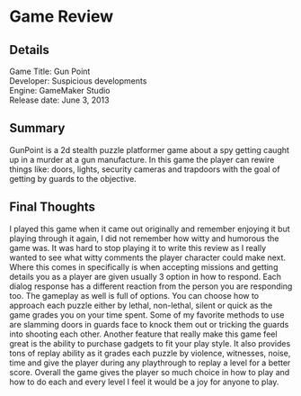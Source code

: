 # Game Review
## Details
Game Title: Gun Point  
Developer: Suspicious developments  
Engine: GameMaker Studio  
Release date: June 3, 2013  
## Summary
GunPoint is a 2d stealth puzzle platformer game about a spy getting caught up in a murder at a gun manufacture. In this game the player can rewire things like: doors, lights, security cameras and trapdoors with the goal of getting by guards to the objective.
## Final Thoughts
I played this game when it came out originally and remember enjoying it but playing through it again, I did not remember how witty and humorous the game was. It was hard to stop playing it to write this review as I really wanted to see what witty comments the player character could make next. Where this comes in specifically is when accepting missions and getting details you as a player are given usually 3 option in how to respond. Each dialog response has a different reaction from the person you are responding too. The gameplay as well is full of options. You can choose how to approach each puzzle either by lethal, non-lethal, silent or quick as the game grades you on your time spent. Some of my favorite methods to use are slamming doors in guards face to knock them out or tricking the guards into shooting each other. Another feature that really make this game feel great is the ability to purchase gadgets to fit your play style. It also provides tons of replay ability as it grades each puzzle by violence, witnesses, noise, time and give the player during any playthrough to replay a level for a better score. Overall the game gives the player so much choice in how to play and how to do each and every level I feel it would be a joy for anyone to play.

